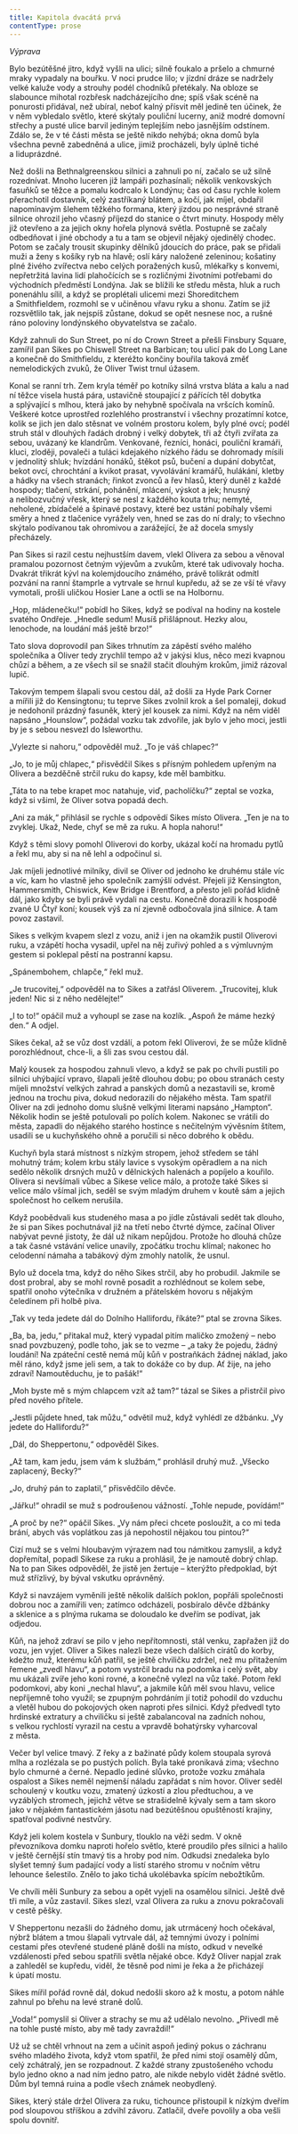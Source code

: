 ```yaml
---
title: Kapitola dvacátá prvá
contentType: prose
---
```


<section>

_Výprava_

</section>

<section>

Bylo bezútěšné jitro, když vyšli na ulici; silně foukalo a pršelo a chmurné mraky vypadaly na bouřku. V noci prudce lilo; v jízdní dráze se nadržely velké kaluže vody a strouhy podél chodníků přetékaly. Na obloze se slabounce mihotal rozbřesk nadcházejícího dne; spíš však scéně na ponurosti přidával, než ubíral, neboť kalný přísvit měl jedině ten účinek, že v něm vybledalo světlo, které skýtaly pouliční lucerny, aniž modré domovní střechy a pusté ulice barvil jediným teplejším nebo jasnějším odstínem. Zdálo se, že v té části města se ještě nikdo nehýbá; okna domů byla všechna pevně zabedněná a ulice, jimiž procházeli, byly úplně tiché a liduprázdné.

Než došli na Bethnalgreenskou silnici a zahnuli po ní, začalo se už silně rozednívat. Mnoho luceren již lampáři pozhasínali; několik venkovských fasuňků se těžce a pomalu kodrcalo k Londýnu; čas od času rychle kolem přerachotil dostavník, celý zastříkaný blátem, a kočí, jak míjel, obdařil napomínavým šlehem těžkého formana, který jízdou po nesprávné straně silnice ohrozil jeho včasný příjezd do stanice o čtvrt minuty. Hospody měly již otevřeno a za jejich okny hořela plynová světla. Postupně se začaly odbedňovat i jiné obchody a tu a tam se objevil nějaký ojedinělý chodec. Potom se začaly trousit skupinky dělníků jdoucích do práce, pak se přidali muži a ženy s košíky ryb na hlavě; oslí káry naložené zeleninou; košatiny plné živého zvířectva nebo celých poražených kusů, mlékařky s konvemi, nepřetržitá lavina lidí plahočících se s rozličnými životními potřebami do východních předměstí Londýna. Jak se blížili ke středu města, hluk a ruch ponenáhlu sílil, a když se proplétali ulicemi mezi Shoreditchem a Smithfieldem, rozmohl se v učiněnou vřavu ryku a shonu. Zatím se již rozsvětlilo tak, jak nejspíš zůstane, dokud se opět nesnese noc, a rušné ráno poloviny londýnského obyvatelstva se začalo.

Když zahnuli do Sun Street, po ní do Crown Street a přešli Finsbury Square, zamířil pan Sikes po Chiswell Street na Barbican; tou ulicí pak do Long Lane a konečně do Smithfieldu, z kteréžto končiny bouřila taková změť nemelodických zvuků, že Oliver Twist trnul úžasem.

Konal se ranní trh. Zem kryla téměř po kotníky silná vrstva bláta a kalu a nad ní těžce visela hustá pára, ustavičně stoupající z pářících těl dobytka a splývající s mlhou, která jako by nehybně spočívala na vršcích komínů. Veškeré kotce uprostřed rozlehlého prostranství i všechny prozatímní kotce, kolik se jich jen dalo stěsnat ve volném prostoru kolem, byly plné ovcí; podél struh stál v dlouhých řadách drobný i velký dobytek, tři až čtyři zvířata za sebou, uvázaný ke klandrům. Venkované, řezníci, honáci, pouliční kramáři, kluci, zloději, povaleči a tuláci kdejakého nízkého řádu se dohromady mísili v jednolitý shluk; hvízdání honáků, štěkot psů, bučení a dupání dobytčat, bekot ovcí, chrochtání a kvikot prasat, vyvolávání kramářů, hulákání, kletby a hádky na všech stranách; řinkot zvonců a řev hlasů, který duněl z každé hospody; tlačení, strkání, pohánění, mlácení, výskot a jek; hnusný a nelibozvučný vřesk, který se nesl z každého kouta trhu; nemyté, neholené, zbídačelé a špinavé postavy, které bez ustání pobíhaly všemi směry a hned z tlačenice vyrážely ven, hned se zas do ní draly; to všechno skýtalo podívanou tak ohromivou a zarážející, že až docela smysly přecházely.

Pan Sikes si razil cestu nejhustším davem, vlekl Olivera za sebou a věnoval pramalou pozornost četným výjevům a zvukům, které tak udivovaly hocha. Dvakrát třikrát kývl na kolemjdoucího známého, právě tolikrát odmítl pozvání na ranní štamprle a vytrvale se hrnul kupředu, až se ze vší té vřavy vymotali, prošli uličkou Hosier Lane a octli se na Holbornu.

„Hop, mládenečku!“ pobídl ho Sikes, když se podíval na hodiny na kostele svatého Ondřeje. „Hnedle sedum! Musíš přišlápnout. Hezky alou, lenochode, na loudání máš ještě brzo!“

Tato slova doprovodil pan Sikes trhnutím za zápěstí svého malého společníka a Oliver tedy zrychlil tempo až v jakýsi klus, něco mezi kvapnou chůzí a během, a ze všech sil se snažil stačit dlouhým krokům, jimiž rázoval lupič.

Takovým tempem šlapali svou cestou dál, až došli za Hyde Park Corner a mířili již do Kensingtonu; tu teprve Sikes zvolnil krok a šel pomaleji, dokud je nedohonil prázdný fasuněk, který jel kousek za nimi. Když na něm viděl napsáno „Hounslow“, požádal vozku tak zdvořile, jak bylo v jeho moci, jestli by je s sebou nesvezl do Isleworthu.

„Vylezte si nahoru,“ odpověděl muž. „To je váš chlapec?“

„Jo, to je můj chlapec,“ přisvědčil Sikes s přísným pohledem upřeným na Olivera a bezděčně strčil ruku do kapsy, kde měl bambitku.

„Táta to na tebe krapet moc natahuje, viď, pacholíčku?“ zeptal se vozka, když si všiml, že Oliver sotva popadá dech.

„Ani za mák,“ přihlásil se rychle s odpovědí Sikes místo Olivera. „Ten je na to zvyklej. Ukaž, Nede, chyť se mě za ruku. A hopla nahoru!“

Když s těmi slovy pomohl Oliverovi do korby, ukázal kočí na hromadu pytlů a řekl mu, aby si na ně lehl a odpočinul si.

Jak míjeli jednotlivé milníky, divil se Oliver od jednoho ke druhému stále víc a víc, kam ho vlastně jeho společník zamýšlí odvést. Přejeli již Kensington, Hammersmith, Chiswick, Kew Bridge i Brentford, a přesto jeli pořád klidně dál, jako kdyby se byli právě vydali na cestu. Konečně dorazili k hospodě zvané U Čtyř koní; kousek výš za ní zjevně odbočovala jiná silnice. A tam povoz zastavil.

Sikes s velkým kvapem slezl z vozu, aniž i jen na okamžik pustil Oliverovi ruku, a vzápětí hocha vysadil, upřel na něj zuřivý pohled a s výmluvným gestem si poklepal pěstí na postranní kapsu.

„Spánembohem, chlapče,“ řekl muž.

„Je trucovitej,“ odpověděl na to Sikes a zatřásl Oliverem. „Truco­vitej, kluk jeden! Nic si z něho nedělejte!“

„I to to!“ opáčil muž a vyhoupl se zase na kozlík. „Aspoň že máme hezký den.“ A odjel.

Sikes čekal, až se vůz dost vzdálí, a potom řekl Oliverovi, že se může klidně porozhlédnout, chce-li, a šli zas svou cestou dál.

Malý kousek za hospodou zahnuli vlevo, a když se pak po chvíli pustili po silnici uhýbající vpravo, šlapali ještě dlouhou dobu; po obou stranách cesty míjeli množství velkých zahrad a panských domů a nezastavili se, kromě jednou na trochu piva, dokud nedorazili do nějakého města. Tam spatřil Oliver na zdi jednoho domu slušně velkými literami napsáno „Hampton“. Několik hodin se ještě potulovali po polích kolem. Nakonec se vrátili do města, zapadli do nějakého starého hostince s nečitelným vývěsním štítem, usadili se u kuchyňského ohně a poručili si něco dobrého k obědu.

Kuchyň byla stará místnost s nízkým stropem, jehož středem se táhl mohutný trám; kolem krbu stály lavice s vysokým opěradlem a na nich sedělo několik drsných mužů v dělnických halenách a popíjelo a kouřilo. Olivera si nevšímali vůbec a Sikese velice málo, a protože také Sikes si velice málo všímal jich, seděl se svým mladým druhem v koutě sám a jejich společnost ho celkem nerušila.

Když poobědvali kus studeného masa a po jídle zůstávali sedět tak dlouho, že si pan Sikes pochutnával již na třetí nebo čtvrté dýmce, začínal Oliver nabývat pevné jistoty, že dál už nikam nepůjdou. Protože ho dlouhá chůze a tak časné vstávání velice unavily, zpočátku trochu klímal; nakonec ho celodenní námaha a tabákový dým zmohly natolik, že usnul.

Bylo už docela tma, když do něho Sikes strčil, aby ho probudil. Jakmile se dost probral, aby se mohl rovně posadit a rozhlédnout se kolem sebe, spatřil onoho výtečníka v družném a přátelském hovoru s nějakým čeledínem při holbě piva.

„Tak vy teda jedete dál do Dolního Hallifordu, říkáte?“ ptal se zrovna Sikes.

„Ba, ba, jedu,“ přitakal muž, který vypadal pitím maličko zmožený – nebo snad povzbuzený, podle toho, jak se to vezme – „a taky že pojedu, žádný loudání! Na zpáteční cestě nemá můj kůň v postraňkách žádnej náklad, jako měl ráno, když jsme jeli sem, a tak to dokáže co by dup. Ať žije, na jeho zdraví! Namoutěduchu, je to pašák!“

„Moh byste mě s mým chlapcem vzít až tam?“ tázal se Sikes a přistrčil pivo před nového přítele.

„Jestli půjdete hned, tak můžu,“ odvětil muž, když vyhlédl ze džbánku. „Vy jedete do Hallifordu?“

„Dál, do Sheppertonu,“ odpověděl Sikes.

„Až tam, kam jedu, jsem vám k službám,“ prohlásil druhý muž. „Všecko zaplacený, Becky?“

„Jo, druhý pán to zaplatil,“ přisvědčilo děvče.

„Jářku!“ ohradil se muž s podroušenou vážností. „Tohle nepude, povídám!“

„A proč by ne?“ opáčil Sikes. „Vy nám přeci chcete posloužit, a co mi teda brání, abych vás voplátkou zas já nepohostil nějakou tou pintou?“

Cizí muž se s velmi hloubavým výrazem nad tou námitkou zamyslil, a když dopřemítal, popadl Sikese za ruku a prohlásil, že je namoutě dobrý chlap. Na to pan Sikes odpověděl, že jistě jen žertuje – kterýžto předpoklad, být muž střízlivý, by býval vskutku oprávněný.

Když si navzájem vyměnili ještě několik dalších poklon, popřáli společnosti dobrou noc a zamířili ven; zatímco odcházeli, posbíralo děvče džbánky a sklenice a s plnýma rukama se doloudalo ke dveřím se podívat, jak odjedou.

Kůň, na jehož zdraví se pilo v jeho nepřítomnosti, stál venku, zapřažen již do vozu, jen vyjet. Oliver a Sikes nalezli beze všech dalších cirátů do korby, kdežto muž, kterému kůň patřil, se ještě chviličku zdržel, než mu přitažením řemene „zvedl hlavu“, a potom vystrčil bradu na podomka i celý svět, aby mu ukázali zvíře jeho koni rovné, a konečně vylezl na vůz také. Potom řekl podomkovi, aby koni „nechal hlavu“, a jakmile kůň měl svou hlavu, velice nepříjemně toho využil; se zpupným pohrdáním jí totiž pohodil do vzduchu a vletěl hubou do pokojových oken naproti přes silnici. Když předvedl tyto hrdinské extratury a chviličku si ještě zabalancoval na zadních nohou, s velkou rychlostí vyrazil na cestu a vpravdě bohatýrsky vyharcoval z města.

Večer byl velice tmavý. Z řeky a z bažinaté půdy kolem stoupala syrová mlha a rozlézala se po pustých polích. Byla také pronikavá zima; všechno bylo chmurné a černé. Nepadlo jediné slůvko, protože vozku zmáhala ospalost a Sikes neměl nejmenší náladu zapřádat s ním hovor. Oliver seděl schoulený v koutku vozu, zmatený úzkostí a zlou předtuchou, a ve vyzáblých stromech, jejichž větve se strašidelně kývaly sem a tam skoro jako v nějakém fantastickém jásotu nad bezútěšnou opuštěností krajiny, spatřoval podivné nestvůry.

Když jeli kolem kostela v Sunbury, tlouklo na věži sedm. V okně převozníkova domku naproti hořelo světlo, které proudilo přes silnici a halilo v ještě černější stín tmavý tis a hroby pod ním. Odkudsi znedaleka bylo slyšet temný šum padající vody a listí starého stromu v nočním větru lehounce šelestilo. Znělo to jako tichá ukolébavka spícím nebožtíkům.

Ve chvíli měli Sunbury za sebou a opět vyjeli na osamělou silnici. Ještě dvě tři míle, a vůz zastavil. Sikes slezl, vzal Olivera za ruku a znovu pokračovali v cestě pěšky.

V Sheppertonu nezašli do žádného domu, jak utrmácený hoch očekával, nýbrž blátem a tmou šlapali vytrvale dál, až temnými úvozy i polními cestami přes otevřené studené pláně došli na místo, odkud v nevelké vzdálenosti před sebou spatřili světla nějaké obce. Když Oliver napjal zrak a zahleděl se kupředu, viděl, že těsně pod nimi je řeka a že přicházejí k úpatí mostu.

Sikes mířil pořád rovně dál, dokud nedošli skoro až k mostu, a potom náhle zahnul po břehu na levé straně dolů.

„Voda!“ pomyslil si Oliver a strachy se mu až udělalo nevolno. „Přivedl mě na tohle pusté místo, aby mě tady zavraždil!“

Už už se chtěl vrhnout na zem a učinit aspoň jediný pokus o záchranu svého mladého života, když vtom spatřil, že před nimi stojí osamělý dům, celý zchátralý, jen se rozpadnout. Z každé strany zpustošeného vchodu bylo jedno okno a nad ním jedno patro, ale nikde nebylo vidět žádné světlo. Dům byl temná ruina a podle všech známek neobydlený.

Sikes, který stále držel Olivera za ruku, tichounce přistoupil k nízkým dveřím pod sloupovou stříškou a zdvihl závoru. Zatlačil, dveře povolily a oba vešli spolu dovnitř.

</section>
